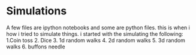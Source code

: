 # Simulations

A few files are ipython notebooks and some are python files. this is when i how i tried to simulate things. i started with the simulating the following:
1.Coin toss 
2. Dice
3. 1d random walks
4. 2d random walks 
5. 3d random walks 
6. buffons needle 
